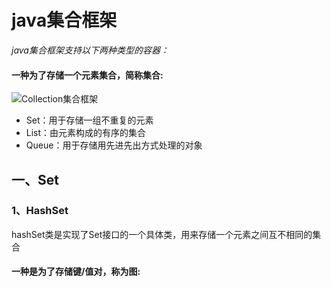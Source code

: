 
# java集合框架 #

*java集合框架支持以下两种类型的容器：*

#### 一种为了存储一个元素集合，简称集合: ####

![Collection集合框架](https://github.com/Aroue/Lee-notes/blob/master/images/Collection.png)

* Set：用于存储一组不重复的元素
* List：由元素构成的有序的集合
* Queue：用于存储用先进先出方式处理的对象


## 一、Set ##

###  1、HashSet ###
hashSet类是实现了Set接口的一个具体类，用来存储一个元素之间互不相同的集合


#### 一种是为了存储键/值对，称为图: ####
